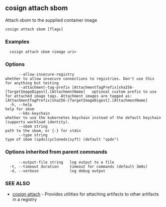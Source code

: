 ## cosign attach sbom

Attach sbom to the supplied container image

```
cosign attach sbom [flags]
```

### Examples

```
  cosign attach sbom <image uri>
```

### Options

```
      --allow-insecure-registry                                                                  whether to allow insecure connections to registries. Don't use this for anything but testing
      --attachment-tag-prefix [AttachmentTagPrefix]sha256-[TargetImageDigest].[AttachmentName]   optional custom prefix to use for attached image tags. Attachment images are tagged as: [AttachmentTagPrefix]sha256-[TargetImageDigest].[AttachmentName]
  -h, --help                                                                                     help for sbom
      --k8s-keychain                                                                             whether to use the kubernetes keychain instead of the default keychain (supports workload identity).
      --sbom string                                                                              path to the sbom, or {-} for stdin
      --type string                                                                              type of sbom (spdx|cyclonedx|syft) (default "spdx")
```

### Options inherited from parent commands

```
      --output-file string   log output to a file
  -t, --timeout duration     timeout for commands (default 3m0s)
  -d, --verbose              log debug output
```

### SEE ALSO

* [cosign attach](cosign_attach.md)	 - Provides utilities for attaching artifacts to other artifacts in a registry

